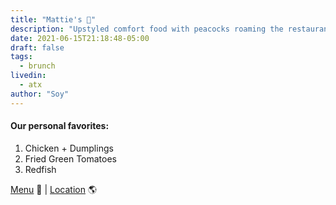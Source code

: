 ```yaml
---
title: "Mattie's 🦚"
description: "Upstyled comfort food with peacocks roaming the restaurant"
date: 2021-06-15T21:18:48-05:00
draft: false
tags:
  - brunch
livedin:
  - atx
author: "Soy"
---
```


#### Our personal favorites:

1. Chicken + Dumplings
2. Fried Green Tomatoes
3. Redfish

[Menu](https://static1.squarespace.com/static/5c4b58529772ae5eba05f7a5/t/60843c3b58f02728592df39a/1619278907269/Mattie%27s_Menu_Dinner_04.19.21.pdf) 📖  |  [Location](https://goo.gl/maps/3cB4gBFkmCKuY94r5) 🌎
